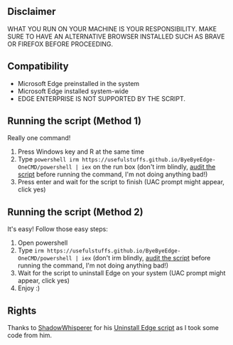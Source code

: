 ## Disclaimer
WHAT YOU RUN ON YOUR MACHINE IS YOUR RESPONSIBILITY. MAKE SURE TO HAVE AN ALTERNATIVE BROWSER INSTALLED SUCH AS BRAVE OR FIREFOX BEFORE PROCEEDING.

## Compatibility
- Microsoft Edge preinstalled in the system
- Microsoft Edge installed system-wide
- EDGE ENTERPRISE IS NOT SUPPORTED BY THE SCRIPT.

## Running the script (Method 1)
Really one command!
1. Press Windows key and R at the same time
2. Type ```powershell irm https://usefulstuffs.github.io/ByeByeEdge-OneCMD/powershell | iex``` on the run box (don't irm blindly, [audit the script](https://usefulstuffs.github.io/ByeByeEdge-OneCMD/powershell) before running the command, I'm not doing anything bad!)
3. Press enter and wait for the script to finish (UAC prompt might appear, click yes)

## Running the script (Method 2)
It's easy! Follow those easy steps:
1. Open powershell
2. Type ```irm https://usefulstuffs.github.io/ByeByeEdge-OneCMD/powershell | iex``` (don't irm blindly, [audit the script](https://usefulstuffs.github.io/ByeByeEdge-OneCMD/powershell) before running the command, I'm not doing anything bad!)
3. Wait for the script to uninstall Edge on your system (UAC prompt might appear, click yes)
4. Enjoy :)

## Rights
Thanks to [ShadowWhisperer](https://github.com/ShadowWhisperer) for his [Uninstall Edge script](https://github.com/ShadowWhisperer/Remove-MS-Edge) as I took some code from him.

